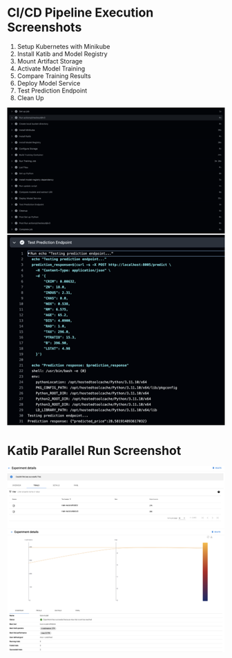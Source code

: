 # CI/CD Pipeline Execution Screenshots
1. Setup Kubernetes with Minikube
1. Install Katib and Model Registry
1. Mount Artifact Storage
1. Activate Model Training
1. Compare Training Results
1. Deploy Model Service
1. Test Prediction Endpoint
1. Clean Up

![alt text](github_cicd.png)
![alt text](test_deployed_endpoint.png)

# Katib Parallel Run Screenshot
![alt text](parallel_trail_run.png)
![alt text](katib_job.png)
